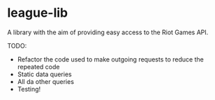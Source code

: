 # league-lib

A library with the aim of providing easy access to the Riot Games API.

TODO:
- Refactor the code used to make outgoing requests to reduce the repeated code 
- Static data queries
- All da other queries
- Testing!
